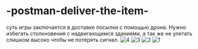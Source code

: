 # -postman-deliver-the-item-
суть игры заключается в доставке посылки с помощью дрона. Нужно избегать столкновения с надвигающимся зданиями, а так же не улетать слишком высоко чтобы не потерять сигнал.
![4](https://github.com/user-attachments/assets/f3cb9abd-3418-4417-8f5c-64cf20abd734)
![3](https://github.com/user-attachments/assets/a1b89668-68e6-41b0-9033-3690d72d7880)
![2](https://github.com/user-attachments/assets/e474b8de-3bd3-44c3-8446-08bcc6e7abe5)
![1](https://github.com/user-attachments/assets/27df8841-3b04-435a-8d93-e7f4bb625386)
